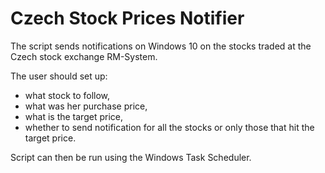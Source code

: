 # Czech Stock Prices Notifier
The script sends notifications on Windows 10 on the stocks traded at the Czech stock exchange RM-System.

The user should set up:
* what stock to follow,
* what was her purchase price,
* what is the target price,
* whether to send notification for all the stocks or only those that hit the target price.

Script can then be run using the Windows Task Scheduler.

